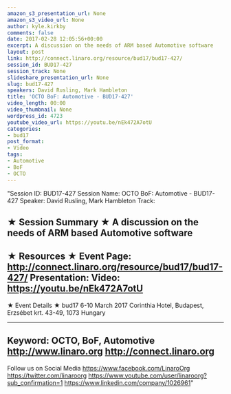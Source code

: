 ```yaml
---
amazon_s3_presentation_url: None
amazon_s3_video_url: None
author: kyle.kirkby
comments: false
date: 2017-02-28 12:05:56+00:00
excerpt: A discussion on the needs of ARM based Automotive software
layout: post
link: http://connect.linaro.org/resource/bud17/bud17-427/
session_id: BUD17-427
session_track: None
slideshare_presentation_url: None
slug: bud17-427
speakers: David Rusling, Mark Hambleton
title: 'OCTO BoF: Automotive - BUD17-427'
video_length: 00:00
video_thumbnail: None
wordpress_id: 4723
youtube_video_url: https://youtu.be/nEk472A7otU
categories:
- bud17
post_format:
- Video
tags:
- Automotive
- BoF
- OCTO
---
```


"Session ID: BUD17-427
Session Name: OCTO BoF: Automotive - BUD17-427
Speaker: David Rusling, Mark Hambleton
Track: 


★ Session Summary ★
A discussion on the needs of ARM based Automotive software
---------------------------------------------------
★ Resources ★
Event Page: http://connect.linaro.org/resource/bud17/bud17-427/
Presentation: 
Video: https://youtu.be/nEk472A7otU
 ---------------------------------------------------

★ Event Details ★
bud17
6-10 March 2017
Corinthia Hotel, Budapest,
Erzsébet krt. 43-49,
1073 Hungary

---------------------------------------------------
Keyword: OCTO, BoF, Automotive
http://www.linaro.org
http://connect.linaro.org
---------------------------------------------------
Follow us on Social Media
https://www.facebook.com/LinaroOrg
https://twitter.com/linaroorg
https://www.youtube.com/user/linaroorg?sub_confirmation=1
https://www.linkedin.com/company/1026961"
